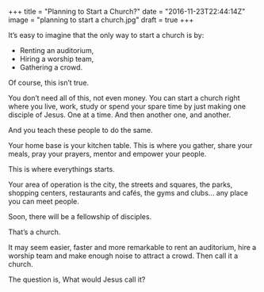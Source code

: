 +++
title = "Planning to Start a Church?"
date = "2016-11-23T22:44:14Z"
image = "planning to start a church.jpg"
draft = true
+++

It’s easy to imagine that the only way to start a church is by:

- Renting an auditorium,
- Hiring a worship team,
- Gathering a crowd. 

Of course, this isn’t true.

You don’t need all of this, not even money. You can start a church right where 
you live, work, study or spend your spare time by just making one disciple of Jesus. 
One at a time. And then another one, and another. 

And you teach these people to do the same.

Your home base is your kitchen table. This is where you gather, share your meals, 
pray your prayers, mentor and empower your people. 

This is where everythings starts.

Your area of operation is the city, the streets and squares, the parks, shopping centers, 
restaurants and cafés, the gyms and clubs… any place you can meet people.

Soon, there will be a fellowship of disciples.

That’s a church.

It may seem easier, faster and more remarkable to rent an auditorium, hire a worship team and make enough 
noise to attract a crowd. Then call it a church.

The question is, What would Jesus call it?